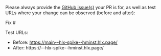 Please always provide the [GitHub issue(s)](../issues) your PR is for, as well as test URLs where your change can be observed (before and after):

Fix #<gh-issue-id>

Test URLs:
- Before: https://main--hlx-spike--hminst.hlx.page/
- After: https://<branch>--hlx-spike--hminst.hlx.page/
